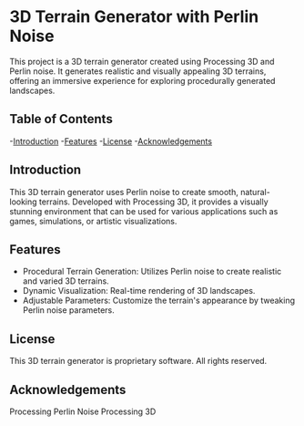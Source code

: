 # 3D Terrain Generator with Perlin Noise
This project is a 3D terrain generator created using Processing 3D and Perlin noise. It generates realistic and visually appealing 3D terrains, offering an immersive experience for exploring procedurally generated landscapes.

## Table of Contents
-[Introduction](#Introduction)
-[Features](#Features)
-[License](#License)
-[Acknowledgements](#Acknowledgements)

## Introduction
This 3D terrain generator uses Perlin noise to create smooth, natural-looking terrains. Developed with Processing 3D, it provides a visually stunning environment that can be used for various applications such as games, simulations, or artistic visualizations.

## Features
- Procedural Terrain Generation: Utilizes Perlin noise to create realistic and varied 3D terrains.
- Dynamic Visualization: Real-time rendering of 3D landscapes.
- Adjustable Parameters: Customize the terrain's appearance by tweaking Perlin noise parameters.

## License
This 3D terrain generator is proprietary software. All rights reserved.

## Acknowledgements
Processing
Perlin Noise
Processing 3D
